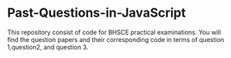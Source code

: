 # Past-Questions-in-JavaScript
This repository consist of code for BHSCE practical examinations. 
You will find the question papers and their corresponding code in terms of question 1,question2, and question 3.
